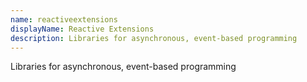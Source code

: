 ```yaml
---
name: reactiveextensions
displayName: Reactive Extensions
description: Libraries for asynchronous, event-based programming
---
```

Libraries for asynchronous, event-based programming